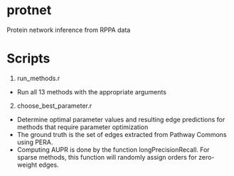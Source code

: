 # protnet
Protein network inference from RPPA data

# Scripts
1) run_methods.r 
- Run all 13 methods with the appropriate arguments

2) choose_best_parameter.r 
- Determine optimal parameter values and resulting edge predictions for methods that require parameter optimization
- The ground truth is the set of edges extracted from Pathway Commons using PERA.
- Computing AUPR is done by the function longPrecisionRecall. For sparse methods, this function will randomly assign orders for zero-weight edges.
